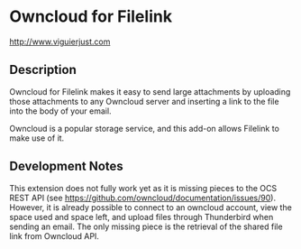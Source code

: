 # Owncloud for Filelink
http://www.viguierjust.com

## Description
Owncloud for Filelink makes it easy to send large attachments by uploading those attachments to any Owncloud server and inserting a link to the file into the body of your email.

Owncloud is a popular storage service, and this add-on allows Filelink to make use of it.

## Development Notes
This extension does not fully work yet as it is missing pieces to the OCS REST API (see https://github.com/owncloud/documentation/issues/90). However, it is already possible to connect to an owncloud
account, view the space used and space left, and upload files through Thunderbird when sending an email. The only missing piece is the retrieval of the shared file link from Owncloud API.
